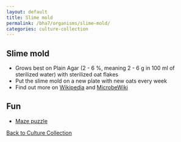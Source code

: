 ```yaml
---
layout: default
title: Slime mold
permalink: /bha7/organisms/slime-mold/
categories: culture-collection
---
```


## Slime mold

* Grows best on Plain Agar (2 - 6 %, meaning 2 - 6 g in 100 ml of sterilized water) with sterilized oat flakes
* Put the slime mold on a new plate with new oats every week
* Find out more on [Wikipedia](https://en.wikipedia.org/wiki/Slime_mold) and [MicrobeWiki](https://microbewiki.kenyon.edu/index.php/Physarum_Polycephalum)

## Fun

* [Maze puzzle](https://www.youtube.com/watch?v=czk4xgdhdY4P)

[Back to Culture Collection](/bha6/organisms/)
